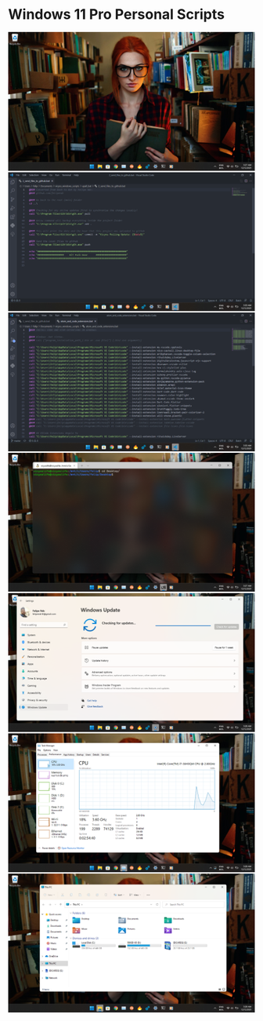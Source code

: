 # Windows 11 Pro Personal Scripts

![](https://github.com/felipendc/vicyos_windows_scripts/blob/master/demo_pics/Screenshot%20(2).png)
![](https://github.com/felipendc/vicyos_windows_scripts/blob/master/demo_pics/Screenshot%20(6).png)
![](https://github.com/felipendc/vicyos_windows_scripts/blob/master/demo_pics/Screenshot%20(7).png)
![](https://github.com/felipendc/vicyos_windows_scripts/blob/master/demo_pics/Screenshot%20(1).png)
![](https://github.com/felipendc/vicyos_windows_scripts/blob/master/demo_pics/Screenshot%20(3).png)
![](https://github.com/felipendc/vicyos_windows_scripts/blob/master/demo_pics/Screenshot%20(4).png)
![](https://github.com/felipendc/vicyos_windows_scripts/blob/master/demo_pics/Screenshot%20(5).png)

